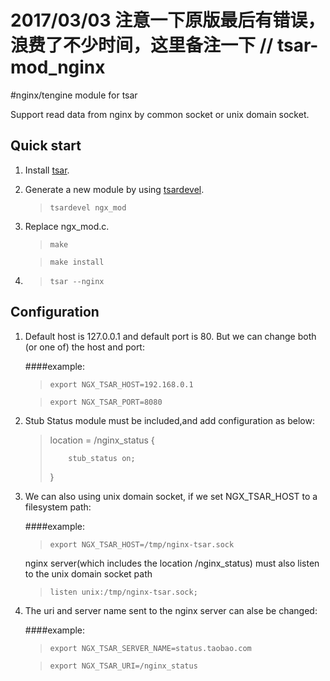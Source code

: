 2017/03/03
注意一下原版最后有错误，浪费了不少时间，这里备注一下
//
tsar-mod_nginx
==============

#nginx/tengine module for tsar

Support read data from nginx by common socket or unix domain socket.


Quick start
-----------
1. Install [tsar](http://code.taobao.org/p/tsar/src/).
2. Generate a new module by using [tsardevel](http://code.taobao.org/p/tsar/wiki/mod/).

    >`tsardevel ngx_mod`
3. Replace ngx_mod.c.

    >`make`

    >`make install`
4. >`tsar --nginx`

Configuration
-------------
1. Default host is 127.0.0.1 and default port is 80. But we can change both (or one of) the host and port:

    ####example: 
    >`export NGX_TSAR_HOST=192.168.0.1`

    >`export NGX_TSAR_PORT=8080`

2. Stub Status module must be included,and add configuration as below:

    >location =  /nginx_status {
    >
    >         stub_status on;
    >
    >}

3. We can also using unix domain socket, if we set NGX_TSAR_HOST to a filesystem path:

    ####example: 
    >`export NGX_TSAR_HOST=/tmp/nginx-tsar.sock`

    nginx server(which includes the location /nginx_status) must also listen to the unix domain socket path
    >`listen unix:/tmp/nginx-tsar.sock;`

4. The uri and server name sent to the nginx server can alse be changed:

    ####example: 
    >`export NGX_TSAR_SERVER_NAME=status.taobao.com`

    >`export NGX_TSAR_URI=/nginx_status`


